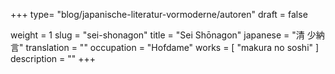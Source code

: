 +++
type= "blog/japanische-literatur-vormoderne/autoren"
draft = false

weight = 1
slug = "sei-shonagon"
title = "Sei Shōnagon"
japanese = "清 少納言"
translation = ""
occupation = "Hofdame"
works = [
  "makura no soshi"
]
description = ""
+++

